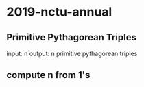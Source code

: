 # 2019-nctu-annual

## Primitive Pythagorean Triples
input: n
output: n primitive pythagorean triples

## compute n from 1's
